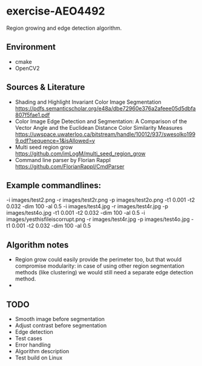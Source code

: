 # exercise-AEO4492
Region growing and edge detection algorithm.

## Environment
* cmake
* OpenCV2

## Sources & Literature
* Shading and Highlight Invariant Color Image Segmentation 
https://pdfs.semanticscholar.org/e48a/dbe72960e376a2afeee05d5dbfa807f5fae1.pdf
* Color Image Edge Detection and Segmentation: A Comparison of the Vector Angle and the Euclidean Distance Color Similarity Measures
https://uwspace.uwaterloo.ca/bitstream/handle/10012/937/swesolko1999.pdf?sequence=1&isAllowed=y
* Multi seed region grow
https://github.com/imLogM/multi_seed_region_grow
* Command line parser by Florian Rappl
https://github.com/FlorianRappl/CmdParser

## Example commandlines:
-i images/test2.png -r images/test2r.png -p images/test2o.png -t1 0.001 -t2 0.032 -dim 100 -al 0.5
-i images/test4.jpg -r images/test4r.jpg -p images/test4o.jpg -t1 0.001 -t2 0.032 -dim 100 -al 0.5
-i images/yesthisfileiscorrupt.png -r images/test4r.jpg -p images/test4o.jpg -t1 0.001 -t2 0.032 -dim 100 -al 0.5

## Algorithm notes
* Region grow could easily provide the perimeter too, but that would compromise modularity: in case of using other region segmentation methods (like clustering) we would still need a separate edge detection method.
*

## TODO
* Smooth image before segmentation
* Adjust contrast before segmentation
* Edge detection
* Test cases
* Error handling
* Algorithm description
* Test build on Linux
